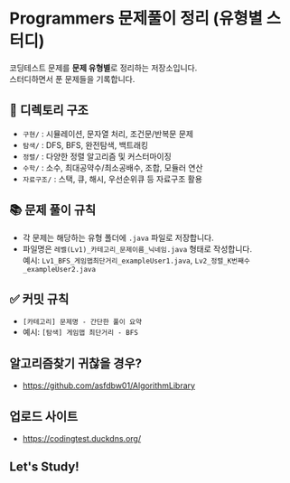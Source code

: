 # Programmers 문제풀이 정리 (유형별 스터디)

코딩테스트 문제를 **문제 유형별**로 정리하는 저장소입니다.  
스터디하면서 푼 문제들을 기록합니다.

## 📂 디렉토리 구조

- `구현/` : 시뮬레이션, 문자열 처리, 조건문/반복문 문제
- `탐색/` : DFS, BFS, 완전탐색, 백트래킹
- `정렬/` : 다양한 정렬 알고리즘 및 커스터마이징
- `수학/` : 소수, 최대공약수/최소공배수, 조합, 모듈러 연산
- `자료구조/` : 스택, 큐, 해시, 우선순위큐 등 자료구조 활용

## 📚 문제 풀이 규칙

- 각 문제는 해당하는 유형 폴더에 `.java` 파일로 저장합니다.
- 파일명은 `레벨(Lv1)_카테고리_문제이름_닉네임.java` 형태로 작성합니다.  
  예시: `Lv1_BFS_게임맵최단거리_exampleUser1.java`, `Lv2_정렬_K번째수_exampleUser2.java`

## ✅ 커밋 규칙

- `[카테고리] 문제명 - 간단한 풀이 요약`
- 예시: `[탐색] 게임맵 최단거리 - BFS`

## 알고리즘찾기 귀찮을 경우?

- https://github.com/asfdbw01/AlgorithmLibrary

## 업로드 사이트

- https://codingtest.duckdns.org/

## Let's Study!
